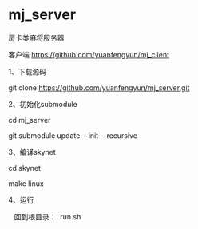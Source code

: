 # mj_server
房卡类麻将服务器

客户端
https://github.com/yuanfengyun/mj_client

1、下载源码

git clone https://github.com/yuanfengyun/mj_server.git

2、初始化submodule

cd mj_server

git submodule update --init --recursive

3、编译skynet

cd skynet

make linux

4、运行

    回到根目录：. run.sh
